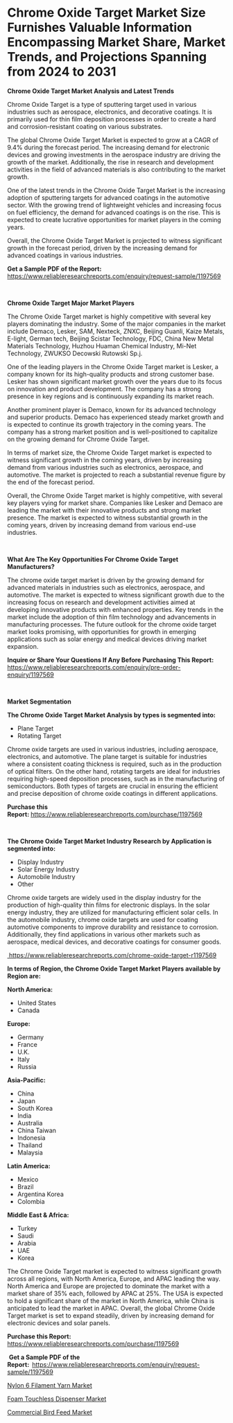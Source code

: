 <p><h1>Chrome Oxide Target Market Size Furnishes Valuable Information Encompassing Market Share, Market Trends, and Projections Spanning from 2024 to 2031</h1></p><p><strong>Chrome Oxide Target Market Analysis and Latest Trends</strong></p>
<p><p>Chrome Oxide Target is a type of sputtering target used in various industries such as aerospace, electronics, and decorative coatings. It is primarily used for thin film deposition processes in order to create a hard and corrosion-resistant coating on various substrates.</p><p>The global Chrome Oxide Target Market is expected to grow at a CAGR of 9.4% during the forecast period. The increasing demand for electronic devices and growing investments in the aerospace industry are driving the growth of the market. Additionally, the rise in research and development activities in the field of advanced materials is also contributing to the market growth.</p><p>One of the latest trends in the Chrome Oxide Target Market is the increasing adoption of sputtering targets for advanced coatings in the automotive sector. With the growing trend of lightweight vehicles and increasing focus on fuel efficiency, the demand for advanced coatings is on the rise. This is expected to create lucrative opportunities for market players in the coming years.</p><p>Overall, the Chrome Oxide Target Market is projected to witness significant growth in the forecast period, driven by the increasing demand for advanced coatings in various industries.</p></p>
<p><strong>Get a Sample PDF of the Report:&nbsp;</strong> <a href="https://www.reliableresearchreports.com/enquiry/request-sample/1197569">https://www.reliableresearchreports.com/enquiry/request-sample/1197569</a></p>
<p>&nbsp;</p>
<p><strong>Chrome Oxide Target Major Market Players</strong></p>
<p><p>The Chrome Oxide Target market is highly competitive with several key players dominating the industry. Some of the major companies in the market include Demaco, Lesker, SAM, Nexteck, ZNXC, Beijing Guanli, Kaize Metals, E-light, German tech, Beijing Scistar Technology, FDC, China New Metal Materials Technology, Huzhou Huaman Chemical Industry, Mi-Net Technology, ZWUKSO Decowski Rutowski Sp.j.</p><p>One of the leading players in the Chrome Oxide Target market is Lesker, a company known for its high-quality products and strong customer base. Lesker has shown significant market growth over the years due to its focus on innovation and product development. The company has a strong presence in key regions and is continuously expanding its market reach.</p><p>Another prominent player is Demaco, known for its advanced technology and superior products. Demaco has experienced steady market growth and is expected to continue its growth trajectory in the coming years. The company has a strong market position and is well-positioned to capitalize on the growing demand for Chrome Oxide Target.</p><p>In terms of market size, the Chrome Oxide Target market is expected to witness significant growth in the coming years, driven by increasing demand from various industries such as electronics, aerospace, and automotive. The market is projected to reach a substantial revenue figure by the end of the forecast period.</p><p>Overall, the Chrome Oxide Target market is highly competitive, with several key players vying for market share. Companies like Lesker and Demaco are leading the market with their innovative products and strong market presence. The market is expected to witness substantial growth in the coming years, driven by increasing demand from various end-use industries.</p></p>
<p>&nbsp;</p>
<p><strong>What Are The Key Opportunities For Chrome Oxide Target Manufacturers?</strong></p>
<p><p>The chrome oxide target market is driven by the growing demand for advanced materials in industries such as electronics, aerospace, and automotive. The market is expected to witness significant growth due to the increasing focus on research and development activities aimed at developing innovative products with enhanced properties. Key trends in the market include the adoption of thin film technology and advancements in manufacturing processes. The future outlook for the chrome oxide target market looks promising, with opportunities for growth in emerging applications such as solar energy and medical devices driving market expansion.</p></p>
<p><strong>Inquire or Share Your Questions If Any Before Purchasing This Report:</strong> <a href="https://www.reliableresearchreports.com/enquiry/pre-order-enquiry/1197569">https://www.reliableresearchreports.com/enquiry/pre-order-enquiry/1197569</a></p>
<p>&nbsp;</p>
<p><strong>Market Segmentation</strong></p>
<p><strong>The Chrome Oxide Target Market Analysis by types is segmented into:</strong></p>
<p><ul><li>Plane Target</li><li>Rotating Target</li></ul></p>
<p><p>Chrome oxide targets are used in various industries, including aerospace, electronics, and automotive. The plane target is suitable for industries where a consistent coating thickness is required, such as in the production of optical filters. On the other hand, rotating targets are ideal for industries requiring high-speed deposition processes, such as in the manufacturing of semiconductors. Both types of targets are crucial in ensuring the efficient and precise deposition of chrome oxide coatings in different applications.</p></p>
<p><strong>Purchase this Report:&nbsp;</strong><a href="https://www.reliableresearchreports.com/purchase/1197569">https://www.reliableresearchreports.com/purchase/1197569</a></p>
<p>&nbsp;</p>
<p><strong>The Chrome Oxide Target Market Industry Research by Application is segmented into:</strong></p>
<p><ul><li>Display Industry</li><li>Solar Energy Industry</li><li>Automobile Industry</li><li>Other</li></ul></p>
<p><p>Chrome oxide targets are widely used in the display industry for the production of high-quality thin films for electronic displays. In the solar energy industry, they are utilized for manufacturing efficient solar cells. In the automobile industry, chrome oxide targets are used for coating automotive components to improve durability and resistance to corrosion. Additionally, they find applications in various other markets such as aerospace, medical devices, and decorative coatings for consumer goods.</p></p>
<p><a href="https://www.reliableresearchreports.com/chrome-oxide-target-r1197569">&nbsp;https://www.reliableresearchreports.com/chrome-oxide-target-r1197569</a></p>
<p><strong>In terms of Region, the Chrome Oxide Target Market Players available by Region are:</strong></p>
<p>
    <p> <strong> North America: </strong>
        <ul>
            <li>United States</li>
            <li>Canada</li>
        </ul>
        </p> 
    <p> <strong> Europe: </strong>
        <ul>
            <li>Germany</li>
            <li>France</li>
            <li>U.K.</li>
            <li>Italy</li>
            <li>Russia</li>
        </ul>
        </p> 
    <p> <strong> Asia-Pacific: </strong>
        <ul>
            <li>China</li>
            <li>Japan</li>
            <li>South Korea</li>
            <li>India</li>
            <li>Australia</li>
            <li>China Taiwan</li>
            <li>Indonesia</li>
            <li>Thailand</li>
            <li>Malaysia</li>
        </ul>
        </p> 
    <p> <strong> Latin America: </strong>
        <ul>
            <li>Mexico</li>
            <li>Brazil</li>
            <li>Argentina Korea</li>
            <li>Colombia</li>
        </ul>
        </p> 
    <p> <strong> Middle East & Africa: </strong>
        <ul>
            <li>Turkey</li>
            <li>Saudi</li>
            <li>Arabia</li>
            <li>UAE</li>
            <li>Korea</li>
        </ul>
    </p>
    </p>
<p><p>The Chrome Oxide Target market is expected to witness significant growth across all regions, with North America, Europe, and APAC leading the way. North America and Europe are projected to dominate the market with a market share of 35% each, followed by APAC at 25%. The USA is expected to hold a significant share of the market in North America, while China is anticipated to lead the market in APAC. Overall, the global Chrome Oxide Target market is set to expand steadily, driven by increasing demand for electronic devices and solar panels.</p></p>
<p><strong>Purchase this Report: </strong><a href="https://www.reliableresearchreports.com/purchase/1197569">https://www.reliableresearchreports.com/purchase/1197569</a></p>
<p>&nbsp;<strong>Get a Sample PDF of the Report:&nbsp;&nbsp;</strong><a href="https://www.reliableresearchreports.com/enquiry/request-sample/1197569">https://www.reliableresearchreports.com/enquiry/request-sample/1197569</a></p>
<p><strong></strong></p>
<p><p><a href="https://www.linkedin.com/pulse/global-nylon-6-filament-yarn-market-product-type-application-kxzhc?trackingId=xlaCjgP7S9tbPiMJU0jxhw%3D%3D">Nylon 6 Filament Yarn Market</a></p><p><a href="https://www.linkedin.com/pulse/foam-touchless-dispenser-market-global-regional-analysis-focus-gssjc?trackingId=0Zq6LtJM6NJLyk9d7BGjsQ%3D%3D">Foam Touchless Dispenser Market</a></p><p><a href="https://www.linkedin.com/pulse/global-commercial-bird-feed-market-projected-grow-cagr-113-forcasted-esgbc?trackingId=3WhQpq3vDBdZJzOPsp8eDw%3D%3D">Commercial Bird Feed Market</a></p></p>